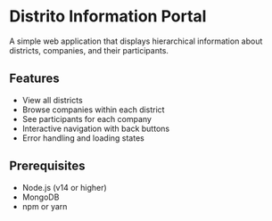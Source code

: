 # Distrito Information Portal

A simple web application that displays hierarchical information about districts, companies, and their participants.

## Features

- View all districts
- Browse companies within each district
- See participants for each company
- Interactive navigation with back buttons
- Error handling and loading states

## Prerequisites

- Node.js (v14 or higher)
- MongoDB
- npm or yarn

